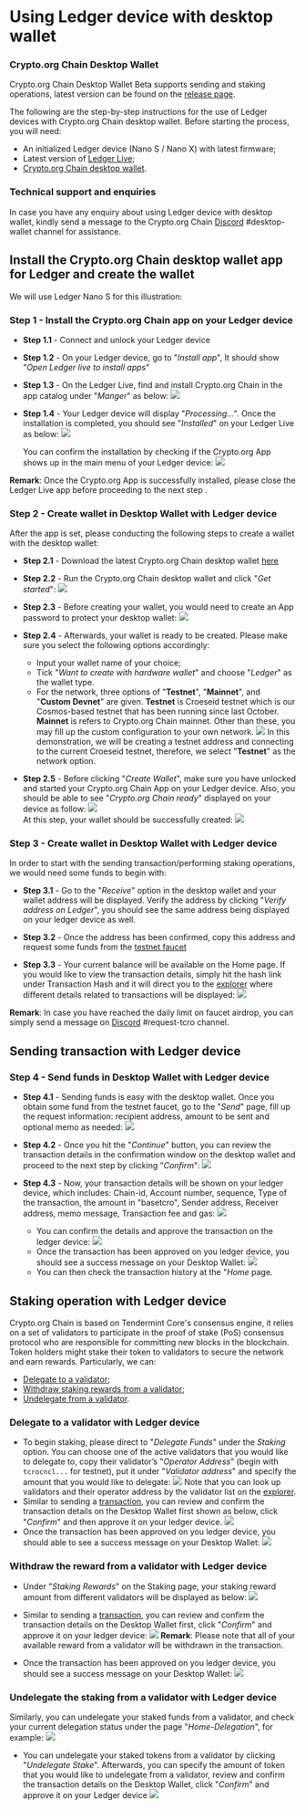 # Using Ledger device with desktop wallet

### Crypto.org Chain Desktop Wallet 
Crypto.org Chain Desktop Wallet Beta supports sending and staking operations, latest version can be found on the [release page](https://github.com/crypto-com/chain-desktop-wallet/releases). 


The following are the step-by-step instructions for the use of Ledger devices with Crypto.org Chain desktop wallet. Before starting the process, you will need:
 
- An initialized Ledger device (Nano S / Nano X) with latest firmware;
- Latest version of [Ledger Live](https://www.ledger.com/ledger-live);
- [Crypto.org Chain desktop wallet](https://github.com/crypto-com/chain-desktop-wallet/releases).


### Technical support and enquiries
In case you have any enquiry about using Ledger device with desktop wallet, kindly send a message to the Crypto.org Chain [Discord](https://discord.gg/pahqHz26q4) #desktop-wallet channel for assistance.


## Install the Crypto.org Chain desktop wallet app for Ledger and create the wallet  
We will use Ledger Nano S for this illustration:
### Step 1 - Install the Crypto.org Chain app on your Ledger device

- **Step 1.1** - Connect and unlock your Ledger device

- **Step 1.2** - On your Ledger device, go to "*Install app*", It should show "*Open Ledger live to install apps*"

- **Step 1.3** - On the Ledger Live, find and install Crypto.org Chain in the app catalog under "*Manger*" as below:
        <img src="./assets/ledger_desktop_wallet/s1-4.png" />

- **Step 1.4** - Your Ledger device will display "*Processing…*". Once the installation is completed, you should see "*Installed*" on your Ledger Live as below:
        <img src="./assets/ledger_desktop_wallet/s1-5.png" />

    You can confirm the installation by checking if the Crypto.org App shows up in the main menu of your Ledger device:
            <img src="./assets/ledger_desktop_wallet/s1-5-1.jpeg" />

**Remark**: Once the Crypto.org App is successfully installed, please close the Ledger Live app before proceeding to the next step .

### Step 2 - Create wallet in Desktop Wallet with Ledger device

After the app is set, please conducting the following steps to create a wallet with the desktop wallet: 

- **Step 2.1** - Download the latest Crypto.org Chain desktop wallet [here](https://github.com/crypto-com/chain-desktop-wallet/releases)

- **Step 2.2** - Run the Crypto.org Chain desktop wallet and click "*Get started*":
        <img src="./assets/ledger_desktop_wallet/s2-2.png" />

- **Step 2.3** - Before creating your wallet, you would need to create an App password to protect your desktop wallet:
        <img src="./assets/ledger_desktop_wallet/s2-3.png" />

- **Step 2.4** - Afterwards, your wallet is ready to be created. Please make sure you select the following options accordingly:

    - Input your wallet name of your choice;
    - Tick "*Want to create with hardware wallet*" and choose "*Ledger*" as the wallet type. 
    - For the network, three options of "**Testnet**", "**Mainnet**", and "**Custom Devnet**" are given. **Testnet** is Croeseid testnet which is our Cosmos-based testnet that has been running since last October. **Mainnet** is refers to Crypto.org Chain mainnet. Other than these, you may fill up the custom configuration to your own network.
        <img src="./assets/ledger_desktop_wallet/s2-4.png" />
    In this demonstration, we will be creating a testnet address and connecting to the current Croeseid testnet, therefore, we select "**Testnet**" as the network option. 

- **Step 2.5** - Before clicking "*Create Wallet*", make sure you have unlocked and started your Crypto.org Chain App on your Ledger device. Also, you should be able to see "*Crypto.org Chain ready*" displayed on your device as follow: 
        <img src="./assets/ledger_desktop_wallet/s2-5.jpeg" />    
    At this step, your wallet should be successfully created:
            <img src="./assets/ledger_desktop_wallet/s2-5-1.png" />


### Step 3 - Create wallet in Desktop Wallet with Ledger device
In order to start with the sending transaction/performing staking operations, we would need some funds to begin with:

- **Step 3.1** - Go to the "*Receive*" option in the desktop wallet and your wallet address will be displayed. Verify the address by clicking "*Verify address on Ledger*", you should see the same address being displayed on your ledger device as well.

- **Step 3.2** - Once the address has been confirmed, copy this address and request some funds from the [testnet faucet](https://crypto.org/faucet)

- **Step 3.3** - Your current balance will be available on the Home page. If you would like to view the transaction details, simply hit the hash link under Transaction Hash and it will direct you to the [explorer](https://crypto.org/explorer/) where different details related to transactions will be displayed:
            <img src="./assets/ledger_desktop_wallet/s3-3.png" />

**Remark**: In case you have reached the daily limit on faucet airdrop, you can simply send a message on [Discord](https://discord.gg/pahqHz26q4) #request-tcro channel.

## Sending transaction with Ledger device

### Step 4 - Send funds in Desktop Wallet with Ledger device 

- **Step 4.1** - Sending funds is easy with the desktop wallet. Once you obtain some fund from the testnet faucet, go to the "*Send*" page, fill up the request information: recipient address, amount to be sent and optional memo as needed:
            <img src="./assets/ledger_desktop_wallet/s4-1.png" />

- **Step 4.2** - Once you hit the "*Continue*" button, you can review the transaction details in the confirmation window on the desktop wallet and proceed to the next step by clicking "*Confirm*":
            <img src="./assets/ledger_desktop_wallet/s4-2.png" />

- **Step 4.3** - Now, your transaction details will be shown on your ledger device, which includes: 
Chain-id, Account number, sequence, Type of the transaction, the amount in "basetcro", Sender address, Receiver address, memo message, Transaction fee and gas:
            <img src="./assets/ledger_desktop_wallet/s4-3-1.jpeg" />
    - You can confirm the details and approve the transaction on the ledger device:
                <img src="./assets/ledger_desktop_wallet/s4-3-2.jpeg" />
    - Once the transaction has been approved on you ledger device, you should see a success message on your Desktop Wallet:
                <img src="./assets/ledger_desktop_wallet/s4-3-3.png" />
    - You can then check the transaction history at the "*Home* page. 

## Staking operation with Ledger device

Crypto.org Chain is based on Tendermint Core's consensus engine, it relies on a set of validators to participate in the proof of stake (PoS) consensus protocol who are responsible for committing new blocks in the blockchain. Token holders might stake their token to validators to secure the network and earn rewards. Particularly, we can:

- [Delegate to a validator](#delegate-to-a-validator-with-ledger-device);
- [Withdraw staking rewards from a validator](#withdraw-the-reward-from-a-validator-with-ledger-device);
- [Undelegate from a validator](#undelegate-the-staking-from-a-validator-with-ledger-device).


### Delegate to a validator with Ledger device

- To begin staking, please direct to "*Delegate Funds*" under the *Staking* option. You can choose one of the active validators that you would like to delegate to, copy their validator’s "*Operator Address*" (begin with `tcrocncl...` for testnet), put it under "*Validator address*" and specify the amount that you would like to delegate:
            <img src="./assets/ledger_desktop_wallet/s6.png" />
    Note that you can look up validators and their operator address by the validator list on the [explorer](https://crypto.org/explorer/validators).
- Similar to sending a [transaction](#step-4-send-funds-in-desktop-wallet-with-ledger-device), you can review and confirm the transaction details on the Desktop Wallet first shown as below, click "*Confirm*" and then approve it on your ledger device. 
            <img src="./assets/ledger_desktop_wallet/s6-2.png" />
- Once the transaction has been approved on you ledger device, you should able to see a success message on your Desktop Wallet:
            <img src="./assets/ledger_desktop_wallet/s6-3.png" />

### Withdraw the reward from a validator with Ledger device

- Under "*Staking Rewards*" on the Staking page, your staking reward amount from different validators will be displayed as below:
            <img src="./assets/ledger_desktop_wallet/s7-1.png" />
- Similar to sending a [transaction](#step-4-send-funds-in-desktop-wallet-with-ledger-device), you can review and confirm the transaction details on the Desktop Wallet first, click "*Confirm*" and approve it on your ledger device:
            <img src="./assets/ledger_desktop_wallet/s7-2.png" />
**Remark**: Please note that all of your available reward from a validator will be withdrawn in the transaction.

- Once the transaction has been approved on you ledger device, you should see a success message on your Desktop Wallet:
            <img src="./assets/ledger_desktop_wallet/s7-3.png" />

### Undelegate the staking from a validator with Ledger device

Similarly, you can undelegate your staked funds from a validator, and check your current delegation status under the page "*Home-Delegation*", for example: 
            <img src="./assets/ledger_desktop_wallet/s8-1.png" />
- You can undelegate your staked tokens from a validator by clicking "*Undelegate Stake*". Afterwards, you can specify the amount of token that you would like to undelegate from a validator, review and confirm the transaction details on the Desktop Wallet, click "*Confirm*" and approve it on your Ledger device 
            <img src="./assets/ledger_desktop_wallet/s8-2.png" />
